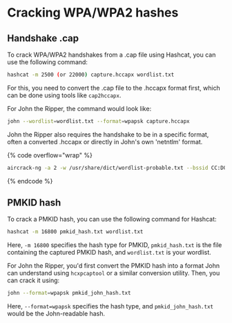 # Cracking WPA/WPA2 hashes

## Handshake .cap

To crack WPA/WPA2 handshakes from a .cap file using Hashcat, you can use the following command:

```bash
hashcat -m 2500 (or 22000) capture.hccapx wordlist.txt
```

For this, you need to convert the .cap file to the .hccapx format first, which can be done using tools like `cap2hccapx`.

For John the Ripper, the command would look like:

```bash
john --wordlist=wordlist.txt --format=wpapsk capture.hccapx
```

John the Ripper also requires the handshake to be in a specific format, often a converted .hccapx or directly in John's own 'netntlm' format.



{% code overflow="wrap" %}
```bash
aircrack-ng -a 2 -w /usr/share/dict/wordlist-probable.txt --bssid CC:D0:83:70:22:E2 -l /tmp/wifitejrkm_0dh/wpakey.txt hs/handshake_wifi13-43-05.cap
```
{% endcode %}

## PMKID hash

To crack a PMKID hash, you can use the following command for Hashcat:

```bash
hashcat -m 16800 pmkid_hash.txt wordlist.txt
```

Here, `-m 16800` specifies the hash type for PMKID, `pmkid_hash.txt` is the file containing the captured PMKID hash, and `wordlist.txt` is your wordlist.

For John the Ripper, you'd first convert the PMKID hash into a format John can understand using `hcxpcaptool` or a similar conversion utility. Then, you can crack it using:

```bash
john --format=wpapsk pmkid_john_hash.txt
```

Here, `--format=wpapsk` specifies the hash type, and `pmkid_john_hash.txt` would be the John-readable hash.

